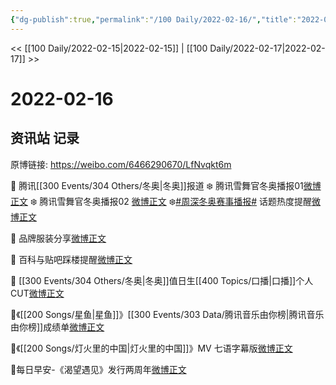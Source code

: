 ```yaml
---
{"dg-publish":true,"permalink":"/100 Daily/2022-02-16/","title":"2022-02-16","created":"2022-12-22T15:46:45.000+08:00","updated":"2023-04-11T14:46:34.834+08:00"}
---
```



<< [[100 Daily/2022-02-15\|2022-02-15]] | [[100 Daily/2022-02-17\|2022-02-17]] >>

# 2022-02-16

## 资讯站 记录

原博链接: https://weibo.com/6466290670/LfNvqkt6m

🌟 腾讯[[300 Events/304 Others/冬奥\|冬奥]]报道
❄️ 腾讯雪舞官冬奥播报01[微博正文](https://m.weibo.cn/6466290670/4737408941949846)
❄️ 腾讯雪舞官冬奥播报02 [微博正文](https://m.weibo.cn/6466290670/4737425077175567)
❄️[#周深冬奥赛事播报#](https://s.weibo.com/weibo?q=%23%E5%91%A8%E6%B7%B1%E5%86%AC%E5%A5%A5%E8%B5%9B%E4%BA%8B%E6%92%AD%E6%8A%A5%23) 话题热度提醒[微博正文](https://m.weibo.cn/6466290670/4737451358421164)

🌟 品牌服装分享[微博正文](https://m.weibo.cn/6466290670/4737463400267788)

🌟 百科与贴吧踩楼提醒[微博正文](https://m.weibo.cn/6466290670/4737472426147846)

🌟 [[300 Events/304 Others/冬奥\|冬奥]]值日生[[400 Topics/口播\|口播]]个人CUT[微博正文](https://m.weibo.cn/6466290670/4737440390841919)

🌟《[[200 Songs/星鱼\|星鱼]]》[[300 Events/303 Data/腾讯音乐由你榜\|腾讯音乐由你榜]]成绩单[微博正文](https://m.weibo.cn/6466290670/4737459722912756)

🌟《[[200 Songs/灯火里的中国\|灯火里的中国]]》MV 七语字幕版[微博正文](https://m.weibo.cn/6466290670/4737536439882477)

🌟每日早安-《渴望遇见》发行两周年[微博正文](https://m.weibo.cn/6466290670/4737400884169828)
